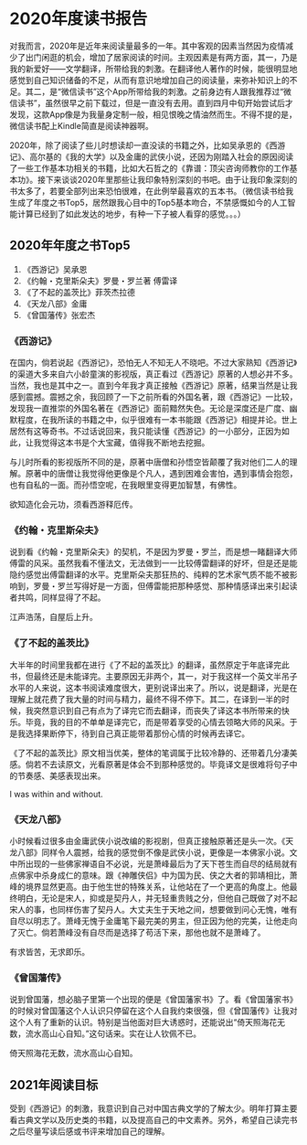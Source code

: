 # 2020年度读书报告

对我而言，2020年是近年来阅读量最多的一年。其中客观的因素当然因为疫情减少了出门闲逛的机会，增加了居家阅读的时间。主观因素是有两方面，其一，乃是我的新爱好——文学翻译，所带给我的刺激。在翻译他人著作的时候，能很明显地感觉到自己知识储备的不足，从而有意识地增加自己的阅读量，来弥补知识上的不足。其二，是“微信读书”这个App所带给我的刺激。之前身边有人跟我推荐过“微信读书”，虽然很早之前下载过，但是一直没有去用。直到四月中旬开始尝试后才发现，这款App像是为我量身定制一般，相见恨晚之情油然而生。不得不提的是，微信读书配上Kindle简直是阅读神器啊。

2020年，除了阅读了些儿时想读却一直没读的书籍之外，比如吴承恩的《西游记》、高尔基的《我的大学》以及金庸的武侠小说，还因为刚踏入社会的原因阅读了一些工作基本功相关的书籍，比如大石哲之的《靠谱：顶尖咨询师教你的工作基本功》。接下来谈谈2020年里那些让我印象特别深刻的书吧。由于让我印象深刻的书太多了，若要全部列出来恐怕很难，在此例举最喜欢的五本书。（微信读书给我生成了年度之书Top5，居然跟我心目中的Top5基本吻合，不禁感慨如今的人工智能计算已经到了如此发达的地步，有种一下子被人看穿的感觉。。。）

## 2020年年度之书Top5
1. 《西游记》吴承恩
2. 《约翰・克里斯朵夫》罗曼・罗兰著 傅雷译
3. 《了不起的盖茨比》菲茨杰拉德
4. 《天龙八部》金庸
5. 《曾国藩传》张宏杰

### 《西游记》
在国内，倘若说起《西游记》，恐怕无人不知无人不晓吧。不过大家熟知《西游记》的渠道大多来自六小龄童演的影视版，真正看过《西游记》原著的人想必并不多。当然，我也是其中之一。直到今年我才真正接触《西游记》原著，结果当然是让我感到震撼。震撼之余，我回顾了一下之前所看的外国名著，跟《西游记》一比较，发现我一直推崇的外国名著在《西游记》面前黯然失色。无论是深度还是广度、幽默程度，在我所读的书籍之中，似乎很难有一本书能跟《西游记》相提并论。世上居然有这等奇书。不过话说回来，我只能读懂《西游记》的一小部分，正因为如此，让我觉得这本书是个大宝藏，值得我不断地去挖掘。

与儿时所看的影视版所不同的是，原著中唐僧和孙悟空皆颠覆了我对他们二人的理解。原著中的唐僧让我觉得他更像是个凡人，遇到困难会害怕，遇到事情会抱怨，也有自私的一面。而孙悟空呢，在我眼里变得更加智慧，有佛性。

欲知造化会元功，须看西游释厄传。


### 《约翰・克里斯朵夫》
说到看《约翰・克里斯朵夫》的契机，不是因为罗曼・罗兰，而是想一睹翻译大师傅雷的风采。虽然我看不懂法文，无法做到一一比较傅雷翻译的好坏，但是还是能隐约感觉出傅雷翻译的水平。克里斯朵夫那狂热的、纯粹的艺术家气质不能不被影响到，罗曼・罗兰写得好是一方面，但傅雷能把那种感觉、那种情感译出来引起读者共鸣，同样显得了不起。

江声浩荡，自屋后上升。

### 《了不起的盖茨比》
大半年的时间里我都在进行《了不起的盖茨比》的翻译，虽然原定于年底译完此书，但最终还是未能译完。主要原因无非两个，其一，对于我这样一个英文半吊子水平的人来说，这本书阅读难度很大，更别说译出来了。所以，说是翻译，光是在理解上就花费了我大量的时间与精力，最终不得不停下。其二，在译到一半的时候，我突然意识到自己有点为了译完它而去翻译，而丧失了译这本书所带来的快乐。毕竟，我的目的不单单是译完它，而是带着享受的心情去领略大师的风采。于是我选择果断停下，待到自己真正能带着那份心情的时候再去译它。

《了不起的盖茨比》原文相当优美，整体的笔调属于比较冷静的、还带着几分凄美感。倘若不去读原文，光看原著是体会不到那种感觉的。毕竟译文是很难将句子中的节奏感、美感表现出来。

I was within and without.

### 《天龙八部》
小时候看过很多由金庸武侠小说改编的影视剧，但真正接触原著还是头一次。《天龙八部》同样令人震撼，给我的感觉倒不像是武侠小说，更像是一本佛家小说。文中所出现的一些佛家禅语自不必说，光是萧峰最后为了天下苍生而自尽的结局就有点佛家中杀身成仁的意味。跟《神雕侠侣》中为国为民、侠之大者的郭靖相比，萧峰的境界显然更高。由于他生世的特殊关系，让他站在了一个更高的角度上。他最终明白，无论是宋人，抑或是契丹人，并无轻重贵贱之分，但他自己既做了对不起宋人的事，也同样伤害了契丹人。大丈夫生于天地之间，想要做到问心无愧，唯有自尽以明志了。萧峰无愧于金庸笔下最完美的男主，但正因为他的完美，让他走向了灭亡。倘若萧峰没有自尽而是选择了苟活下来，那他也就不是萧峰了。

有求皆苦，无求即乐。

### 《曾国藩传》
说到曾国藩，想必脑子里第一个出现的便是《曾国藩家书》了。看《曾国藩家书》的时候对曾国藩这个人认识只停留在这个人自我约束很强，但《曾国藩传》让我对这个人有了重新的认识。特别是当他面对巨大诱惑时，还能说出“倚天照海花无数，流水高山心自知。”这句话来。实在让人钦佩不已。

倚天照海花无数，流水高山心自知。

## 2021年阅读目标

受到《西游记》的刺激，我意识到自己对中国古典文学的了解太少。明年打算主要看古典文学以及历史类的书籍，以及提高自己的中文素养。另外，希望自己读完书之后尽量写读后感或书评来增加自己的理解。